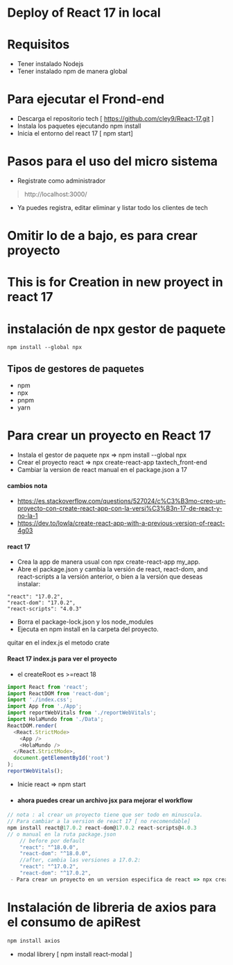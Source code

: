 # Deploy  of React 17 in local
# Requisitos 
- Tener instalado Nodejs
- Tener instalado npm de manera global

# Para ejecutar el Frond-end 
- Descarga el repositorio tech [ https://github.com/cley9/React-17.git ]
- Instala los paquetes ejecutando npm install
- Inicia el entorno del react 17  [ npm start]

# Pasos para el uso del micro sistema
- Registrate como administrador 
>  http://localhost:3000/
- Ya puedes registra, editar eliminar y listar todo los clientes de tech




# Omitir lo de a bajo, es para crear proyecto

# This is for Creation in new proyect in react 17  
# instalación de npx gestor de paquete 
```npm
npm install --global npx
```
## Tipos de gestores de paquetes
- npm
- npx
- pnpm
- yarn

# Para crear un proyecto en React 17
- Instala el gestor de paquete npx => npm install --global npx
- Crear el proyecto react => npx create-react-app taxtech_front-end
- Cambiar la version de react manual en el package.json a 17 
#### cambios nota
- https://es.stackoverflow.com/questions/527024/c%C3%B3mo-creo-un-proyecto-con-create-react-app-con-la-versi%C3%B3n-17-de-react-y-no-la-1
- https://dev.to/lowla/create-react-app-with-a-previous-version-of-react-4g03
#### react 17 
- Crea la app de manera usual con npx create-react-app my_app.
- Abre el package.json y cambia la versión de react, react-dom, and react-scripts a la versión anterior, o bien a la versión que deseas instalar:
```
"react": "17.0.2",
"react-dom": "17.0.2",
"react-scripts": "4.0.3"
```
- Borra el package-lock.json y los node_modules
- Ejecuta en npm install en la carpeta del proyecto.

quitar en el index.js el metodo crate 
#### React 17 index.js para ver el proyecto
- el createRoot  es >=react 18
```js
import React from 'react';
import ReactDOM from 'react-dom';
import './index.css';
import App from './App';
import reportWebVitals from './reportWebVitals';
import HolaMundo from './Data';
ReactDOM.render(
  <React.StrictMode>
    <App />
    <HolaMundo />
  </React.StrictMode>,
  document.getElementById('root')
);
reportWebVitals();
```
- Inicie react => npm start
- #### ahora puedes crear un archivo jsx para mejorar el workflow
```javascript
// nota : al crear un proyecto tiene que ser todo en minuscula.
// Para cambiar a la version de react 17 [ no recomendable]
npm install react@17.0.2 react-dom@17.0.2 react-scripts@4.0.3
// o manual en la ruta package.json
    // before por default
    "react": "^18.0.0",
    "react-dom": "^18.0.0",
    //after, cambia las versiones a 17.0.2:
    "react": "^17.0.2",
    "react-dom": "^17.0.2",
 - Para crear un proyecto en un version especifica de react => npx create-react-app@17.0.2 taxtech_frond-end

```

# Instalación de libreria de axios para el consumo de apiRest

```js
npm install axios
```
- modal librery [ npm install react-modal ]